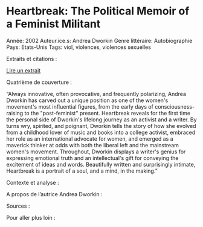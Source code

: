 # Heartbreak: The Political Memoir of a Feminist Militant

Année: 2002
Auteur.ice.s: Andrea Dworkin
Genre littéraire: Autobiographie
Pays: Etats-Unis
Tags: viol, violences, violences sexuelles

Extraits et citations : 

[Lire un extrait](https://archive.org/details/heartbreakAndreaDworkin/page/n1/mode/2up)

Quatrième de couverture : 

“Always innovative, often provocative, and frequently polarizing, Andrea Dworkin has carved out a unique position as one of the women's movement's most influential figures, from the early days of consciousness-raising to the "post-feminist" present. Heartbreak reveals for the first time the personal side of Dworkin's lifelong journey as an activist and a writer. By turns wry, spirited, and poignant, Dworkin tells the story of how she evolved from a childhood lover of music and books into a college activist, embraced her role as an international advocate for women, and emerged as a maverick thinker at odds with both the liberal left and the mainstream women's movement. Throughout, Dworkin displays a writer's genius for expressing emotional truth and an intellectual's gift for conveying the excitement of ideas and words. Beautifully written and surprisingly intimate, Heartbreak is a portrait of a soul, and a mind, in the making.”

Contexte et analyse : 

A propos de l’autrice Andrea Dworkin : 

Sources : 

Pour aller plus loin :